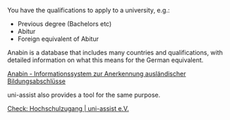 You have the qualifications to apply to a university, e.g.:

- Previous degree (Bachelors etc)
- Abitur
- Foreign equivalent of Abitur

Anabin is a database that includes many countries and qualifications, with detailed information on what this means for the German equivalent.

[Anabin - Informationssystem zur Anerkennung ausländischer Bildungsabschlüsse](https://anabin.kmk.org/no_cache/filter/schulabschluesse-mit-hochschulzugang.html#land_gewaehlt)

uni-assist also provides a tool for the same purpose.

[Check: Hochschulzugang | uni-assist e.V.](https://www.uni-assist.de/tools/check-hochschulzugang)



